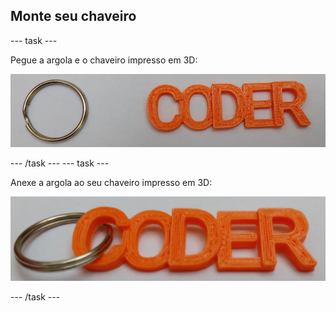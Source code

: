 ## Monte seu chaveiro

--- task ---

Pegue a argola e o chaveiro impresso em 3D:

![captura de tela](images/coder-splitring-keyring.png)

--- /task --- --- task ---

Anexe a argola ao seu chaveiro impresso em 3D:

![captura de tela](images/coder-keyring.png)

--- /task ---	

